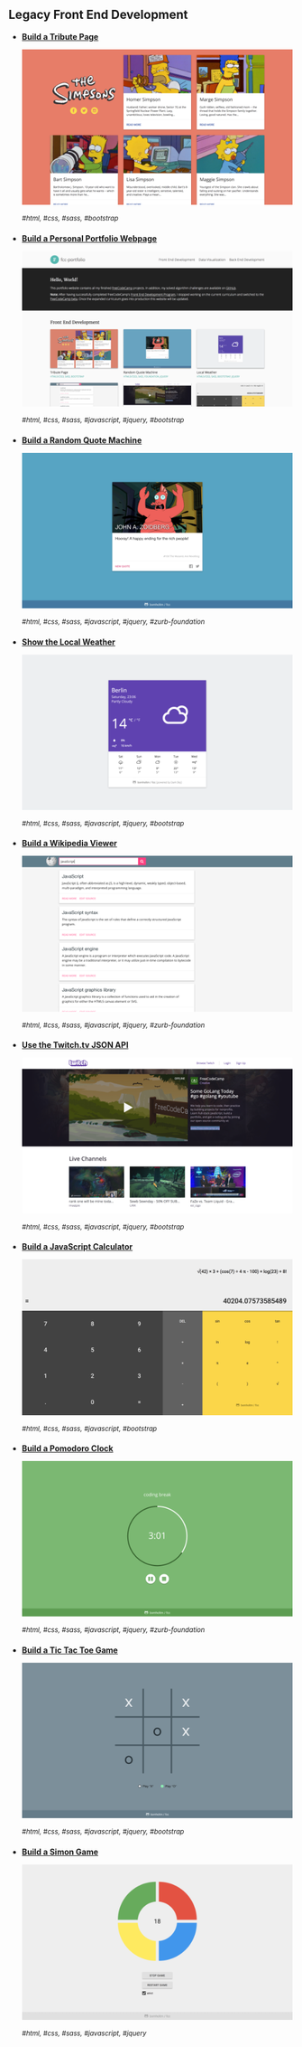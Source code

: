 ## Legacy Front End Development

- [**Build a Tribute Page**](https://bomholtm.github.io/fcc/legacy_front_end_development/tribute_page)

  [![](../_assets/README/tribute_page.png)](https://bomholtm.github.io/fcc/legacy_front_end_development/tribute_page)

  <sup>_#html, #css, #sass, #bootstrap_</sup>

- [**Build a Personal Portfolio Webpage**](https://bomholtm.github.io/fcc/legacy_front_end_development/personal_portfolio)

  [![](../_assets/README/personal_portfolio.png)](https://bomholtm.github.io/fcc/legacy_front_end_development/personal_portfolio)

  <sup>_#html, #css, #sass, #javascript, #jquery, #bootstrap_</sup>

- [**Build a Random Quote Machine**](https://bomholtm.github.io/fcc/legacy_front_end_development/random_quote_machine)

  [![](../_assets/README/random_quote_machine.png)](https://bomholtm.github.io/fcc/legacy_front_end_development/random_quote_machine)

  <sup>_#html, #css, #sass, #javascript, #jquery, #zurb-foundation_</sup>

- [**Show the Local Weather**](https://bomholtm.github.io/fcc/legacy_front_end_development/local_weather)

  [![](../_assets/README/local_weather.png)](https://bomholtm.github.io/fcc/legacy_front_end_development/local_weather)

  <sup>_#html, #css, #sass, #javascript, #jquery, #bootstrap_</sup>

- [**Build a Wikipedia Viewer**](https://bomholtm.github.io/fcc/legacy_front_end_development/wikipedia_viewer)

  [![](../_assets/README/wikipedia_viewer.png)](https://bomholtm.github.io/fcc/legacy_front_end_development/wikipedia_viewer)

  <sup>_#html, #css, #sass, #javascript, #jquery, #zurb-foundation_</sup>

- [**Use the Twitch.tv JSON API**](https://bomholtm.github.io/fcc/legacy_front_end_development/twitch_status)

  [![](../_assets/README/twitch_status.png)](https://bomholtm.github.io/fcc/legacy_front_end_development/twitch_status)

  <sup>_#html, #css, #sass, #javascript, #jquery, #bootstrap_</sup>

- [**Build a JavaScript Calculator**](https://bomholtm.github.io/fcc/legacy_front_end_development/js_calculator)

  [![](../_assets/README/js_calculator.png)](https://bomholtm.github.io/fcc/legacy_front_end_development/js_calculator)

  <sup>_#html, #css, #sass, #javascript, #bootstrap_</sup>

- [**Build a Pomodoro Clock**](https://bomholtm.github.io/fcc/legacy_front_end_development/pomodoro_clock)

  [![](../_assets/README/pomodoro_clock.png)](https://bomholtm.github.io/fcc/legacy_front_end_development/pomodoro_clock)

  <sup>_#html, #css, #sass, #javascript, #jquery, #zurb-foundation_</sup>

- [**Build a Tic Tac Toe Game**](https://bomholtm.github.io/fcc/legacy_front_end_development/tic_tac_toe)

  [![](../_assets/README/tic_tac_toe.png)](https://bomholtm.github.io/fcc/legacy_front_end_development/tic_tac_toe)

  <sup>_#html, #css, #sass, #javascript, #jquery, #bootstrap_</sup>

- [**Build a Simon Game**](https://bomholtm.github.io/fcc/legacy_front_end_development/simon_game)

  [![](../_assets/README/simon_game.png)](https://bomholtm.github.io/fcc/legacy_front_end_development/simon_game)

  <sup>_#html, #css, #sass, #javascript, #jquery_</sup>
